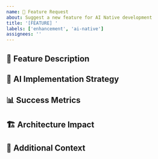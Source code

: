```yaml
---
name: 🚀 Feature Request
about: Suggest a new feature for AI Native development
title: '[FEATURE] '
labels: ['enhancement', 'ai-native']
assignees: ''
---
```


## 🎯 Feature Description
<!-- Describe the feature you'd like to see -->

## 🤖 AI Implementation Strategy
<!-- How should AI agents implement this feature? -->

## 📊 Success Metrics
<!-- How will we measure success? -->

## 🏗️ Architecture Impact
<!-- How does this affect the AWS Well-Architected design? -->

## 📝 Additional Context
<!-- Any other context or screenshots -->
